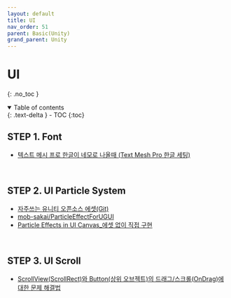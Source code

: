 ```yaml
---
layout: default
title: UI
nav_order: 51
parent: Basic(Unity)
grand_parent: Unity
---
```


# UI

{: .no_toc }

<details open markdown="block">
  <summary>
    Table of contents
  </summary>
  {: .text-delta }
- TOC
{:toc}
</details>

<!------------------------------------ STEP ------------------------------------>

## STEP 1. Font

* [텍스트 메시 프로 한글이 네모로 나올때 (Text Mesh Pro 한글 세팅)](https://blockdmask.tistory.com/590)

<br> 

## STEP 2. UI Particle System

* [자주쓰는 유니티 오픈소스 에셋(Git)](https://ysm2107.tistory.com/7)
* [mob-sakai/ParticleEffectForUGUI](https://github.com/mob-sakai/ParticleEffectForUGUI)
* [Particle Effects in UI Canvas_에셋 없이 직접 구현](https://www.youtube.com/watch?v=BS_6SGenKLo)
 
<br>


## STEP 3. UI Scroll

* [ScrollView(ScrollRect)와 Button(상위 오브젝트)의 드래그/스크롤(OnDrag)에 대한 문제 해결법](https://higatsuryu9975.tistory.com/10)
